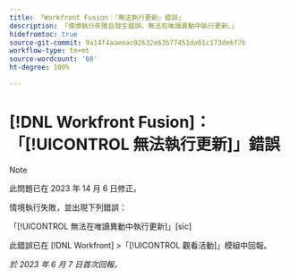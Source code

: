 ```yaml
---
title: 「Workfront Fusion：『無法執行更新』錯誤」
description: 「情境執行失敗且發生錯誤，無法在唯讀異動中執行更新。」
hidefromtoc: true
source-git-commit: 9a14f4aaeeac02632e63b77451da61c173de6f7b
workflow-type: tm+mt
source-wordcount: '60'
ht-degree: 100%

---
```



# [!DNL Workfront Fusion]：「[!UICONTROL 無法執行更新]」錯誤

>[!NOTE]
>
>此問題已在 2023 年 14 月 6 日修正。

情境執行失敗，並出現下列錯誤：

「[!UICONTROL 無法在唯讀異動中執行更新]」[sic]

此錯誤已在 [!DNL Workfront] >「[!UICONTROL 觀看活動]」模組中回報。

_於 2023 年 6 月 7 日首次回報。_


